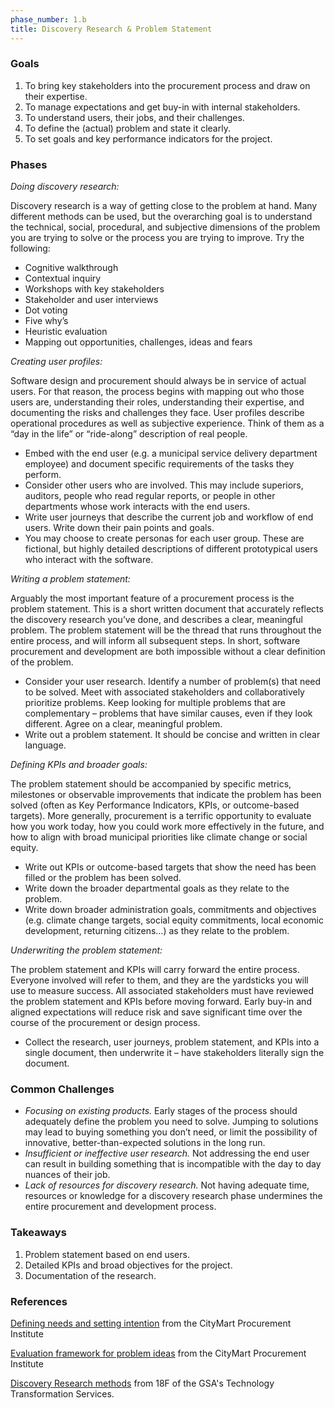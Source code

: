 ```yaml
---
phase_number: 1.b
title: Discovery Research & Problem Statement
---
```


### Goals

1. To bring key stakeholders into the procurement process and draw on their expertise.
2. To manage expectations and get buy-in with internal stakeholders.
3. To understand users, their jobs, and their challenges.
4. To define the (actual) problem and state it clearly.
5. To set goals and key performance indicators for the project.

### Phases

_Doing discovery research:_

Discovery research is a way of getting close to the problem at hand. Many different methods can be used, but the overarching goal is to understand the technical, social, procedural, and subjective dimensions of the problem you are trying to solve or the process you are trying to improve. Try the following:

- Cognitive walkthrough
- Contextual inquiry
- Workshops with key stakeholders
- Stakeholder and user interviews
- Dot voting
- Five why’s
- Heuristic evaluation
- Mapping out opportunities, challenges, ideas and fears

_Creating user profiles:_

Software design and procurement should always be in service of actual users. For that reason, the process begins with mapping out who those users are, understanding their roles, understanding their expertise, and documenting the risks and challenges they face. User profiles describe operational procedures as well as subjective experience. Think of them as a “day in the life” or “ride-along” description of real people.

- Embed with the end user (e.g. a municipal service delivery department employee) and document specific requirements of the tasks they perform.
- Consider other users who are involved. This may include superiors, auditors, people who read regular reports, or people in other departments whose work interacts with the end users.
- Write user journeys that describe the current job and workflow of end users. Write down their pain points and goals.
- You may choose to create personas for each user group. These are fictional, but highly detailed descriptions of different prototypical users who interact with the software.

_Writing a problem statement:_

Arguably the most important feature of a procurement process is the problem statement. This is a short written document that accurately reflects the discovery research you’ve done, and describes a clear, meaningful problem. The problem statement will be the thread that runs throughout the entire process, and will inform all subsequent steps. In short, software procurement and development are both impossible without a clear definition of the problem.

- Consider your user research. Identify a number of problem(s) that need to be solved. Meet with associated stakeholders and collaboratively prioritize problems. Keep looking for multiple problems that are complementary – problems that have similar causes, even if they look different. Agree on a clear, meaningful problem.
- Write out a problem statement. It should be concise and written in clear language.

_Defining KPIs and broader goals:_

The problem statement should be accompanied by specific metrics, milestones or observable improvements that indicate the problem has been solved (often as Key Performance Indicators, KPIs, or outcome-based targets). More generally, procurement is a terrific opportunity to evaluate how you work today, how you could work more effectively in the future, and how to align with broad municipal priorities like climate change or social equity.

- Write out KPIs or outcome-based targets that show the need has been filled or the problem has been solved.
- Write down the broader departmental goals as they relate to the problem.
- Write down broader administration goals, commitments and objectives (e.g. climate change targets, social equity commitments, local economic development, returning citizens…) as they relate to the problem.

_Underwriting the problem statement:_

The problem statement and KPIs will carry forward the entire process. Everyone involved will refer to them, and they are the yardsticks you will use to measure success. All associated stakeholders must have reviewed the problem statement and KPIs before moving forward. Early buy-in and aligned expectations will reduce risk and save significant time over the course of the procurement or design process.

- Collect the research, user journeys, problem statement, and KPIs into a single document, then underwrite it – have stakeholders literally sign the document.

### Common Challenges

- _Focusing on existing products._ Early stages of the process should adequately define the problem you need to solve. Jumping to solutions may lead to buying something you don’t need, or limit the possibility of innovative, better-than-expected solutions in the long run.
- _Insufficient or ineffective user research._ Not addressing the end user can result in building something that is incompatible with the day to day nuances of their job.
- _Lack of resources for discovery research._ Not having adequate time, resources or knowledge for a discovery research phase undermines the entire procurement and development process.

### Takeaways

1. Problem statement based on end users.
2. Detailed KPIs and broad objectives for the project.
3. Documentation of the research.

### References

[Defining needs and setting intention](https://medium.com/citymartinsights/unit-2-intention-collecting-needs-and-defining-statements-5bd27f5554bd) from the CityMart Procurement Institute

[Evaluation framework for problem ideas](https://miro.medium.com/max/1400/0*eF6XTu_mo_9hYAL5) from the CityMart Procurement Institute

[Discovery Research methods](https://methods.18f.gov/discover/) from 18F of the GSA's Technology Transformation Services.
